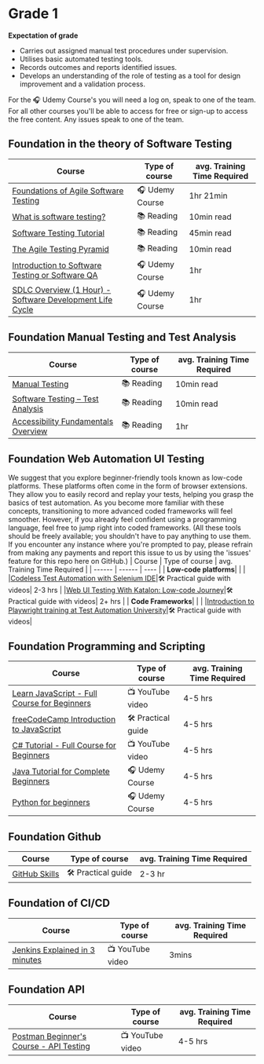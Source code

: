 # Grade 1

**Expectation of grade**

- Carries out assigned manual test procedures under supervision.
- Utilises basic automated testing tools.
- Records outcomes and reports identified issues.
- Develops an understanding of the role of testing as a tool for design improvement and a validation process.

For the 🎧 Udemy Course's you will need a log on, speak to one of the team. For all other courses you'll be able to access for free or sign-up to access the free content. Any issues speak to one of the team.
 
## Foundation in the theory of Software Testing

| Course | Type of course | avg. Training Time Required |
| ------ | ------ | ---- |
|[Foundations of Agile Software Testing](https://www.udemy.com/course/foundations-of-agile-software-testing-j/)| 🎧 Udemy Course | 1hr 21min | 
|[What is software testing?](https://www.ibm.com/topics/software-testing)| 📚 Reading | 10min read | 
|[Software Testing Tutorial](https://www.javatpoint.com/software-testing-tutorial)|📚 Reading| 45min read| 
|[The Agile Testing Pyramid](https://www.agilecoachjournal.com/2014-01-28/the-agile-testing-pyramid#:~:text=The%20Agile%20Testing%20Pyramid%20is,and%20testing%20for%20iterative%20development.&text=The%20great%20majority%20of%20testing,middle%20tier%20to%20test%20services.)|📚 Reading| 10min read | 
|[Introduction to Software Testing or Software QA](https://www.udemy.com/course/introduction-to-software-testing-or-software-qa/) |🎧 Udemy Course| 1hr | 
|[SDLC Overview (1 Hour) - Software Development Life Cycle](https://www.udemy.com/course/sdlc-phases/) | 🎧 Udemy Course | 1hr| 

## Foundation Manual Testing and Test Analysis
| Course | Type of course | avg. Training Time Required |
| ------ | ------ | ---- |
|[Manual Testing](https://www.javatpoint.com/manual-testing)|📚 Reading|10min read  | 
|[Software Testing – Test Analysis](https://www.geeksforgeeks.org/software-testing-test-analysis/) |📚 Reading| 10min read | 
|[Accessibility Fundamentals Overview](https://www.w3.org/WAI/fundamentals/)|📚 Reading| 1hr| 

## Foundation Web Automation UI Testing
We suggest that you explore beginner-friendly tools known as low-code platforms. These platforms often come in the form of browser extensions. They allow you to easily record and replay your tests, helping you grasp the basics of test automation. As you become more familiar with these concepts, transitioning to more advanced coded frameworks will feel smoother. However, if you already feel confident using a programming language, feel free to jump right into coded frameworks. (All these tools should be freely available; you shouldn't have to pay anything to use them. If you encounter any instance where you're prompted to pay, please refrain from making any payments and report this issue to us by using the 'issues' feature for this repo here on GitHub.)
| Course | Type of course | avg. Training Time Required |
| ------ | ------ | ---- |
| **Low-code platforms**| | |
|[Codeless Test Automation with Selenium IDE](https://testautomationu.applitools.com/codeless-test-automation-with-selenium-ide/)|🛠️ Practical  guide with videos| 2-3 hrs |
|[Web UI Testing With Katalon: Low-code Journey](https://academy.katalon.com/learning-path/low-code-web-testing/)|🛠️ Practical guide with videos| 2+ hrs |
| **Code Frameworks**| | |
|[Introduction to Playwright training at Test Automation University](https://testautomationu.applitools.com/playwright-intro/)|🛠️ Practical  guide with videos| 

## Foundation Programming and Scripting
| Course | Type of course | avg. Training Time Required |
| ------ | ------ | ---- |
|[Learn JavaScript - Full Course for Beginners](https://youtu.be/PkZNo7MFNFg?si=SmulnMptXXtkGl0c)|📺 YouTube video| 4-5 hrs | 
|[freeCodeCamp Introduction to JavaScript](https://www.freecodecamp.org/learn/javascript-algorithms-and-data-structures/basic-javascript/)|🛠️ Practical guide|4-5 hrs | 
|[C# Tutorial - Full Course for Beginners](https://youtu.be/GhQdlIFylQ8?si=2ax24zCJmZtMtJCM)|📺 YouTube video| 4-5 hrs| 
|[Java Tutorial for Complete Beginners](https://www.udemy.com/course/java-tutorial/)| 🎧 Udemy Course|4-5 hrs | 
|[Python for beginners](https://www.udemy.com/course/python-core-and-advanced/)|🎧 Udemy Course| 4-5 hrs| 

## Foundation Github
| Course | Type of course | avg. Training Time Required |
| ------ | ------ | ---- |
|[GitHub Skills](https://skills.github.com/)|🛠️ Practical guide | 2-3 hr| 

## Foundation of CI/CD
| Course | Type of course | avg. Training Time Required |
| ------ | ------ | ---- |
|[Jenkins Explained in 3 minutes](https://youtu.be/hlpNgRcZyN0?si=F6Us9YUgBs8xXN2b)| 📺 YouTube video| 3mins |

## Foundation API
| Course | Type of course | avg. Training Time Required |
| ------ | ------ | ---- |
|[Postman Beginner's Course - API Testing](https://youtu.be/VywxIQ2ZXw4?si=PXCzKTnnZPrQqumJ)| 📺 YouTube video| 4-5 hrs |




